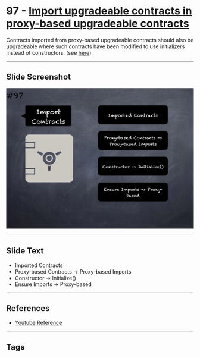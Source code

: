 # 97 - [Import upgradeable contracts in proxy-based upgradeable contracts](Import%20upgradeable%20contracts%20in%20proxy-based%20upgradeable%20contracts.md)
Contracts imported from proxy-based upgradeable contracts should also be upgradeable where such contracts have been modified to use initializers instead of constructors. (see [here](https://docs.openzeppelin.com/upgrades-plugins/1.x/writing-upgradeable#use-upgradeable-libraries))

___
## Slide Screenshot
![097.png](../../images/4.Pitfalls%20and%20Best%20Practices%20101/097.png)
___
## Slide Text
- Imported Contracts
- Proxy-based Contracts -> Proxy-based Imports
- Constructor -> Initialize()
- Ensure Imports -> Proxy-based
___
## References
- [Youtube Reference](https://youtu.be/vyWLO5Dlg50?t=987)
___
## Tags